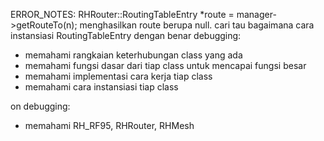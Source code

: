 ERROR_NOTES: RHRouter::RoutingTableEntry *route = manager->getRouteTo(n); menghasilkan route berupa null. cari tau bagaimana cara instansiasi RoutingTableEntry dengan benar
debugging:
- memahami rangkaian keterhubungan class yang ada
- memahami fungsi dasar dari tiap class untuk mencapai fungsi besar
- memahami implementasi cara kerja tiap class
- memahami cara instansiasi tiap class

on debugging:
- memahami RH_RF95, RHRouter, RHMesh